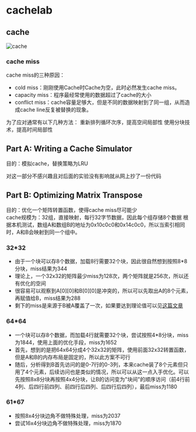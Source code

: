 # cachelab

## cache
![cache](https://img-blog.csdnimg.cn/276a8c4858d94eb99b8b98c90d8516ce.png?x-oss-process=image/watermark,type_ZHJvaWRzYW5zZmFsbGJhY2s,shadow_50,text_Q1NETiBA54us5bCP6Zuq,size_20,color_FFFFFF,t_70,g_se,x_16#pic_center)

### cache miss
cache miss的三种原因：

- cold miss：刚刚使用Cache时Cache为空，此时必然发生cache miss。
- capacity miss：程序最经常使用的数据超过了cache的大小
- conflict miss：cache容量足够大，但是不同的数据映射到了同一组，从而造成cache line反复被替换的现象。

为了应对通常有以下几种方法：
重新排列循环次序，提高空间局部性
使用分块技术，提高时间局部性

## Part A: Writing a Cache Simulator

目的：模拟cache，替换策略为LRU

对这一部分不感兴趣且对后面的实验没有影响就从网上抄了一份代码

## Part B: Optimizing Matrix Transpose

目的：优化一个矩阵转置函数，使得cache miss尽可能少  
cache规模为：32组，直接映射，每行32字节数据，因此每个组存储8个数据
根据本机测试，数组A和数组B的地址为0x10c0c0和0x14c0c0，所以当索引相同时，A和B会映射到同一个组中。

### 32*32

- 由于一个块可以存8个数据，加载8行需要32个块，因此很自然想到按照8*8分块，miss结果为344
- 理论上，一个32x32的矩阵最少miss为128次，两个矩阵就是256次，所以还有优化的空间
- 很容易可以观察到A[0][0]和B[0][0]是冲突的，所以可以先取出A的8个元素，再赋值给B，miss结果为288
- 剩下的miss是来源于B被A覆盖了一次，如果要达到理论值可以见[这篇文章](https://zhuanlan.zhihu.com/p/79058089)

### 64*64

- 一个块可以存8个数据，而加载4行就需要32个块，尝试按照4*8分块，miss为1844，使用上面的优化手段，miss为1652
- 首先，想到的是把64x64分成4个32x32的矩阵，使用前面32x32转置函数，但是A和B的内存布局是固定的，所以此方案不可行
- 随后，分析得到B首先访问的是0-7行的0-3列，本来cache装了8个元素但只用了4个元素，后续访问也是类似的情况，所以可以从这一点入手优化。可以先按照8x8分块再按照4x4分块，让B的访问变为"块间"的顺序访问（前4行前4列、后四行前四列、前四行后四列、后四行后四列），最后miss为1180

### 61*67

- 按照8x4分块边角不做特殊处理，miss为2037
- 尝试16x4分块边角不做特殊处理，miss为1870
